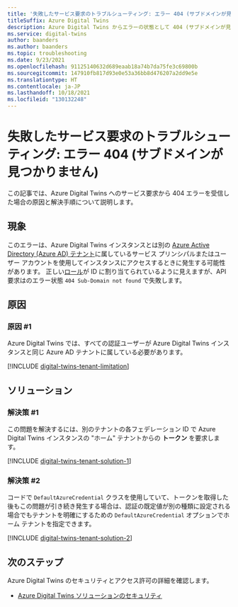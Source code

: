```yaml
---
title: '失敗したサービス要求のトラブルシューティング: エラー 404 (サブドメインが見つかりません)'
titleSuffix: Azure Digital Twins
description: Azure Digital Twins からエラーの状態として 404 (サブドメインが見つかりません) が返されたとき、それを診断し、解決する方法について説明します。
ms.service: digital-twins
author: baanders
ms.author: baanders
ms.topic: troubleshooting
ms.date: 9/23/2021
ms.openlocfilehash: 91125140632d689eaab18a74b7da75fe3c69800b
ms.sourcegitcommit: 147910fb817d93e0e53a36bb8d476207a2dd9e5e
ms.translationtype: HT
ms.contentlocale: ja-JP
ms.lasthandoff: 10/18/2021
ms.locfileid: "130132248"
---
```

# <a name="troubleshooting-failed-service-request-error-404-sub-domain-not-found"></a>失敗したサービス要求のトラブルシューティング: エラー 404 (サブドメインが見つかりません)

この記事では、Azure Digital Twins へのサービス要求から 404 エラーを受信した場合の原因と解決手順について説明します。 

## <a name="symptoms"></a>現象

このエラーは、Azure Digital Twins インスタンスとは別の [Azure Active Directory (Azure AD) テナント](../active-directory/develop/quickstart-create-new-tenant.md)に属しているサービス プリンシパルまたはユーザー アカウントを使用してインスタンスにアクセスするときに発生する可能性があります。 正しい[ロール](concepts-security.md)が ID に割り当てられているように見えますが、API 要求はのエラー状態 `404 Sub-Domain not found` で失敗します。

## <a name="causes"></a>原因

### <a name="cause-1"></a>原因 #1

Azure Digital Twins では、すべての認証ユーザーが Azure Digital Twins インスタンスと同じ Azure AD テナントに属している必要があります。

[!INCLUDE [digital-twins-tenant-limitation](../../includes/digital-twins-tenant-limitation.md)]

## <a name="solutions"></a>ソリューション

### <a name="solution-1"></a>解決策 #1

この問題を解決するには、別のテナントの各フェデレーション ID で Azure Digital Twins インスタンスの "ホーム" テナントからの **トークン** を要求します。 

[!INCLUDE [digital-twins-tenant-solution-1](../../includes/digital-twins-tenant-solution-1.md)]

### <a name="solution-2"></a>解決策 #2

コードで `DefaultAzureCredential` クラスを使用していて、トークンを取得した後もこの問題が引き続き発生する場合は、認証の既定値が別の種類に設定される場合でもテナントを明確にするための `DefaultAzureCredential` オプションでホーム テナントを指定できます。

[!INCLUDE [digital-twins-tenant-solution-2](../../includes/digital-twins-tenant-solution-2.md)]

## <a name="next-steps"></a>次のステップ

Azure Digital Twins のセキュリティとアクセス許可の詳細を確認します。
* [Azure Digital Twins ソリューションのセキュリティ](concepts-security.md)

